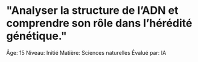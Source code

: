# "Analyser la structure de l’ADN et comprendre son rôle dans l’hérédité génétique."

Âge: 15
Niveau: Initié
Matière: Sciences naturelles
Évalué par: IA